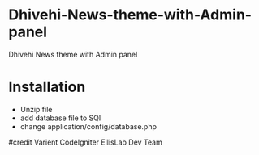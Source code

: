# Dhivehi-News-theme-with-Admin-panel
Dhivehi News theme with Admin panel


# Installation
- Unzip file
- add database file to SQl
- change application/config/database.php

#credit
Varient
CodeIgniter
EllisLab Dev Team
